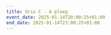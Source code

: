 ```yaml
---
title: Orix C - A ploeg
event_date: 2025-01-14T20:00:25+01:00
end_date: 2025-01-14T23:00:25+01:00
---
```


